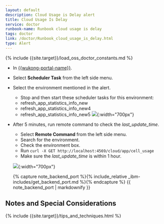 ```yaml
---
layout: default
description: Cloud Usage is Delay alert
title: Cloud Usage Is Delay
service: doctor
runbook-name: Runbook cloud usage is delay
tags: doctor
link: /doctor/Runbook_cloud_usage_is_delay.html
type: Alert
---
```


{% include {{site.target}}/load_oss_doctor_constants.md %}

* In [{{wukong-portal-name}}]({{wukong-portal-link}}).
* Select **Scheduler Task** from the left side menu.
* Select the environment mentioned in the alert.
  * Stop and then start these scheduler tasks for this environment:
  * refresh_app_statistics_info_new
  * refresh_app_statistics_info_new4
  * refresh_app_statistics_info_new5
  ![]({{site.baseurl}}/docs/runbooks/doctor/images/wukong/scheduler_task/usage_scheduertask.png){:width="700px"}
* After 5 minutes, run remote command to check the _last_update_time_.
  - Select **Remote Command** from the left side menu.
  - Search for the environment.
  - Check the environment box.
  - Run `curl -X GET http://localhost:4569/cloud/app/cell_usage`
  - Make sure the _last_update_time_ is within 1 hour.

  ![]({{site.baseurl}}/docs/runbooks/doctor/images/wukong/scheduler_task/usage_remotecommand.png){:width="700px"}

  {% capture note_backend_port %}{% include_relative _ibm-includes/get_backend_port.md %}{% endcapture %}
  {{ note_backend_port  | markdownify }}

## Notes and Special Considerations

{% include {{site.target}}/tips_and_techniques.html %}
